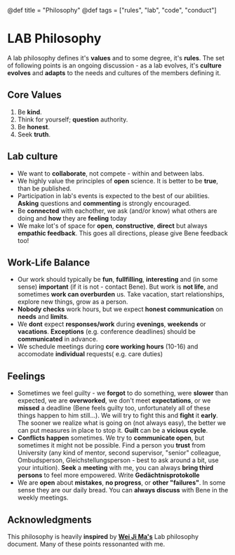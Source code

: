 @def title = "Philosophy"
@def tags = ["rules", "lab", "code", "conduct"]

# LAB Philosophy 

A lab philosophy defines it's **values** and to some degree, it's **rules**. The set of following points is an ongoing discussion - as a lab evolves, it's **culture evolves** and **adapts** to the needs and cultures of the members defining it.

## Core Values
1. Be **kind**.
1. Think for yourself; **question** authority.
1. Be **honest**.
1. Seek **truth**.


## Lab culture
- We want to **collaborate**, not compete - within and between labs.
- We highly value the principles of **open** science. It is better to be **true**, than be published.
- Participation in lab's events is expected to the best of our abilities. **Asking** questions and **commenting** is strongly encouraged.
- Be **connected** with eachother, we ask (and/or know) what others are doing and **how** they are **feeling** today
- We make lot's of space for **open**, **constructive**, **direct** but always **empathic feedback**. This goes all directions, please give Bene feedback too!

## Work-Life Balance
- Our work should typically be **fun**, **fullfilling**, **interesting** and (in some sense) **important** (if it is not - contact Bene). But work is **not life**, and sometimes **work can overburden** us. Take vacation, start relationships, explore new things, grow as a person.
- **Nobody checks** work hours, but we expect **honest communication** on **needs** and **limits**.
- We **dont** expect **responses/work** during **evenings**, **weekends** or **vacations**. **Exceptions** (e.g. conference deadlines) should be **communicated** in advance.
- We schedule meetings during **core working hours** (10-16) and accomodate **individual** requests( e.g. care duties)

## Feelings
- Sometimes we feel guilty - we **forgot** to do something, were **slower** than expected, we are **overworked**, we don't meet **expectations**, or we **missed** a deadline (Bene feels guilty too, unfortunately all of these things happen to him still...). We will try to fight this and **fight** it **early**. The sooner we realize what is going on (not always easy), the better we can put measures in place to stop it. **Guilt** can be a **vicious cycle**.
- **Conflicts happen** sometimes. We try to **communicate open**, but sometimes it might not be possible. Find a person you **trust** from University (any kind of mentor, second supervisor, "senior" colleague, Ombudsperson, Gleichstellungsperson - best to ask around a bit, use your intuition). **Seek** a **meeting** with me, you can always **bring third persons** to feel more empowered. Write **Gedächtnisprotokolle**
- We are **open** about **mistakes**, **no progress**, or **other "failures"**. In some sense they are our daily bread. You can **always discuss** with Bene in the weekly meetings.

## Acknowledgments
This philosophy is heavily **inspired** by [**Wei Ji Ma's**](https://docs.google.com/document/d/1f6foaCkHiCkPKjO0gdKkkdm2dn1EKn5xRKZv-Ut5Dg4/) Lab philosophy document. Many of these points ressonanted with me.
